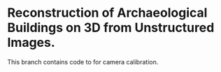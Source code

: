 # Reconstruction of Archaeological Buildings on 3D from Unstructured Images.
This branch contains code to for camera calibration. 


